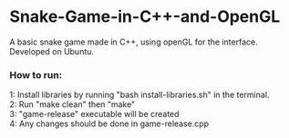 # Snake-Game-in-C++-and-OpenGL
A basic snake game made in C++, using openGL for the interface. Developed on Ubuntu.

### How to run: <br>
  1: Install libraries by running "bash install-libraries.sh" in the terminal.<br>
  2: Run "make clean" then "make"<br>
  3: "game-release" executable will be created<br>
  4: Any changes should be done in game-release.cpp<br>
